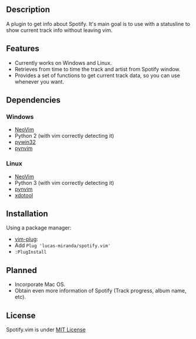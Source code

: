 Description
------------

A plugin to get info about Spotify. 
It's main goal is to use with a statusline to show current track info without leaving vim.

Features
-------------

- Currently works on Windows and Linux.
- Retrieves from time to time the track and artist from Spotify window.
- Provides a set of functions to get current track data, so you can use whenever you want.

Dependencies
-------------

### Windows

- [NeoVim](https://neovim.io/)
- Python 2 (with vim correctly detecting it)
 - [pywin32](https://github.com/mhammond/pywin32)
 - [pynvim](https://github.com/neovim/pynvim)

### Linux

- [NeoVim](https://neovim.io/)
- Python 3 (with vim correctly detecting it)
 - [pynvim](https://github.com/neovim/pynvim)
- [xdotool](https://www.semicomplete.com/projects/xdotool/)

Installation
-------------

Using a package manager:

 - [vim-plug](https://github.com/junegunn/vim-plug):
  - Add `Plug 'lucas-miranda/spotify.vim'` 
  - `:PlugInstall`

Planned
--------

- Incorporate Mac OS.
- Obtain even more information of Spotify (Track progress, album name, etc).

License
--------

Spotify.vim is under [MIT License](/LICENSE)
